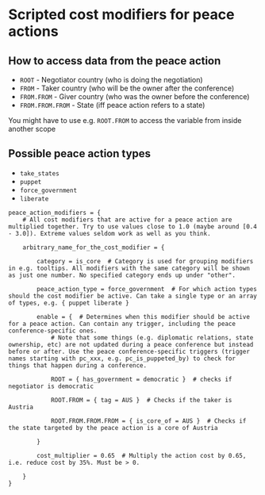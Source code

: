 # Scripted cost modifiers for peace actions

## How to access data from the peace action
- `ROOT` - Negotiator country (who is doing the negotiation)
- `FROM` - Taker country (who will be the owner after the conference)
- `FROM.FROM` - Giver country (who was the owner before the conference)
- `FROM.FROM.FROM` - State (iff peace action refers to a state)

You might have to use e.g. `ROOT.FROM` to access the variable from inside another scope

## Possible peace action types
- `take_states`
- `puppet`
- `force_government`
- `liberate`

```
peace_action_modifiers = {
	# All cost modifiers that are active for a peace action are multiplied together. Try to use values close to 1.0 (maybe around [0.4 - 3.0]). Extreme values seldom work as well as you think.

	arbitrary_name_for_the_cost_modifier = {

		category = is_core  # Category is used for grouping modifiers in e.g. tooltips. All modifiers with the same category will be shown as just one number. No specified category ends up under "other".

		peace_action_type = force_government  # For which action types should the cost modifier be active. Can take a single type or an array of types, e.g. { puppet liberate }

		enable = {  # Determines when this modifier should be active for a peace action. Can contain any trigger, including the peace conference-specific ones.
			# Note that some things (e.g. diplomatic relations, state ownership, etc) are not updated during a peace conference but instead before or after. Use the peace conference-specific triggers (trigger names starting with pc_xxx, e.g. pc_is_puppeted_by) to check for things that happen during a conference.

			ROOT = { has_government = democratic }  # checks if negotiator is democratic

			ROOT.FROM = { tag = AUS }  # Checks if the taker is Austria

			ROOT.FROM.FROM.FROM = { is_core_of = AUS }  # Checks if the state targeted by the peace action is a core of Austria

		}

		cost_multiplier = 0.65  # Multiply the action cost by 0.65, i.e. reduce cost by 35%. Must be > 0.

	}
}
```

